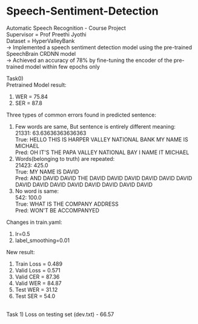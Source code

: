 # Speech-Sentiment-Detection
Automatic Speech Recognition - Course Project <br />
Supervisor = Prof Preethi Jyothi <br />
Dataset = HyperValleyBank <br />
-> Implemented a speech sentiment detection model using the pre-trained SpeechBrain CRDNN model <br />
-> Achieved an accuracy of 78% by fine-tuning the encoder of the pre-trained model within few epochs only <br />


Task0)  <br />
Pretrained Model result:  <br />
1) WER = 75.84  <br />
2) SER = 87.8  <br />

Three types of common errors found in predicted sentence:  <br />
1) Few words are same, But sentence is entirely different meaning:  <br />
	21331: 63.63636363636363  <br />
	True: HELLO THIS IS HARPER VALLEY NATIONAL BANK MY NAME IS MICHAEL  <br />
	Pred: OH IT'S THE PAPA VALLEY NATIONAL BAY I NAME IT MICHAEL  <br />
2) Words(belonging to truth) are repeated:  <br />
	21423: 425.0  <br />
	True: MY NAME IS DAVID  <br />
	Pred: AND DAVID DAVID THE DAVID DAVID DAVID DAVID DAVID DAVID DAVID DAVID DAVID DAVID DAVID DAVID DAVID DAVID  <br />
3) No word is same:  <br />
	542: 100.0  <br />
	True: WHAT IS THE COMPANY ADDRESS  <br />
	Pred: WON'T BE ACCOMPANYED  <br />

Changes in train.yaml:  <br />
1) lr=0.5  <br />
2) label_smoothing=0.01  <br />

New result:  <br />
1) Train Loss = 0.489  <br />
2) Valid Loss = 0.571  <br />
3) Valid CER = 87.36  <br />
4) Valid WER = 84.87  <br />
5) Test WER = 31.12  <br />
6) Test SER = 54.0  <br />
 <br />
Task 1) Loss on testing set (dev.txt) - 66.57
